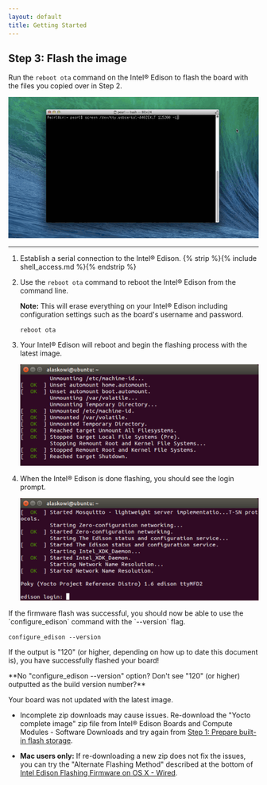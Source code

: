 ```yaml
---
layout: default
title: Getting Started
---
```


## Step 3: Flash the image

Run the `reboot ota` command on the Intel® Edison to flash the board with the files you copied over in Step 2.

![Animated gif: flashing the Intel® Edison](images/reboot_ota-animated.gif)

---

1. Establish a serial connection to the Intel® Edison. {% strip %}{% include shell_access.md %}{% endstrip %}

2. Use the `reboot ota` command to reboot the Intel® Edison from the command line.

    **Note:** This will erase everything on your Intel® Edison including configuration settings such as the board's username and password.

    ```
    reboot ota
    ```

3. Your Intel® Edison will reboot and begin the flashing process with the latest image.

    ![Screenshot of Intel® Edison bootup process](images/terminal-edison_restarting.png)

4. When the Intel® Edison is done flashing, you should see the login prompt.

    ![Intel® Edison login screen](images/terminal-edison_login.png)

<div class="callout done" markdown="1">
If the firmware flash was successful, you should now be able to use the `configure_edison` command with the `--version` flag.

```
configure_edison --version
```

If the output is "120" (or higher, depending on how up to date this document is), you have successfully flashed your board! 
</div>

<div class="callout troubleshooting" markdown="1">
**No "configure_edison --version" option? Don't see "120" (or higher) outputted as the build version number?**

Your board was not updated with the latest image.

* Incomplete zip downloads may cause issues. Re-download the "Yocto complete image" zip file from Intel® Edison Boards and Compute Modules - Software Downloads and try again from [Step 1: Prepare built-in flash storage](manually.html#step-1-prepare-built-in-flash-storage).

* **Mac users only:** If re-downloading a new zip does not fix the issues, you can try the "Alternate Flashing Method" described at the bottom of [Intel Edison Flashing Firmware on OS X - Wired](https://software.intel.com/en-us/articles/intel-edison-flashing-firmware-on-os-x-wired). 
</div>